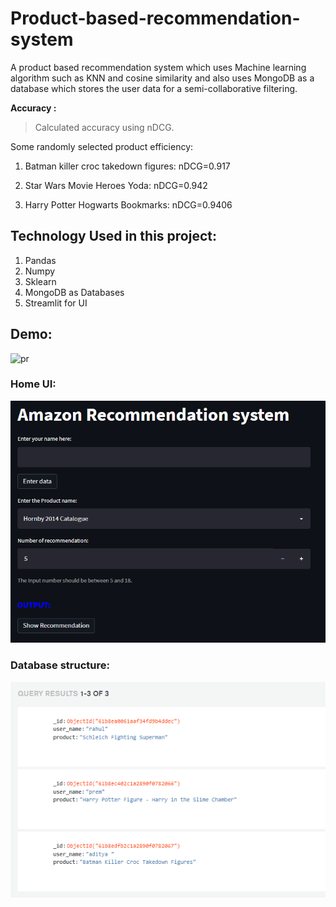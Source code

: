 # Product-based-recommendation-system
A product based recommendation system which uses Machine learning algorithm such as KNN and cosine similarity and also uses MongoDB as a database which stores the user data for a semi-collaborative filtering. 

**Accuracy :** 
>Calculated accuracy using nDCG. 

Some randomly selected product efficiency: 
 1. Batman killer croc takedown figures: nDCG=0.917 

 2. Star Wars Movie Heroes Yoda: nDCG=0.942
 
 3. Harry Potter Hogwarts Bookmarks: nDCG=0.9406 
 
 ## Technology Used in this project: 
 
 1. Pandas 
 2. Numpy 
 3. Sklearn 
 4. MongoDB as Databases  
 5. Streamlit for UI  

## Demo:
![pr](https://user-images.githubusercontent.com/63343297/154102272-8f392956-931b-4f79-a78a-471cef08e668.gif)

### Home UI: 
![](images/home.PNG)

### Database structure: 
![](images/database.PNG)
